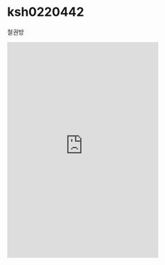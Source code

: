 # ksh0220442
철권방
<iframe src="https://discord.com/widget?id=1066299621246242898&theme=dark" width="350" height="500" allowtransparency="true" frameborder="0" sandbox="allow-popups allow-popups-to-escape-sandbox allow-same-origin allow-scripts"></iframe>

